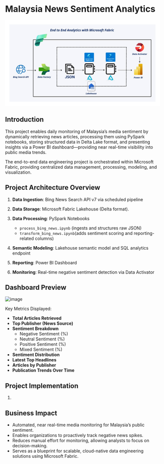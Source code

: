 # Malaysia News Sentiment Analytics
![](fabric.png)
## Introduction
This project enables daily monitoring of Malaysia’s media sentiment by dynamically retrieving news articles, processing them using PySpark notebooks, storing structured data in Delta Lake format, and presenting insights via a Power BI dashboard—providing near real-time visibility into public media trends.

The end-to-end data engineering project is orchestrated within Microsoft Fabric, providing centralized data management, processing, modeling, and visualization.

## Project Architecture Overview
1. **Data Ingestion**: Bing News Search API v7 via scheduled pipeline

2. **Data Storage**: Microsoft Fabric Lakehouse (Delta format).

3. **Data Processing**: PySpark Notebooks
   - `process_bing_news.ipynb` (ingests and structures raw JSON)
   - `transform_bing_news.ipynb`(adds sentiment scoring and reporting-related columns)
    
4. **Semantic Modeling**: Lakehouse semantic model and SQL analytics endpoint

5. **Reporting**: Power BI Dashboard

6. **Monitoring**: Real-time negative sentiment detection via Data Activator

## Dashboard Preview
<img width="1837" height="847" alt="image" src="https://github.com/user-attachments/assets/33440f18-35c6-4303-819c-0e4f4645e8ce" />

Key Metrics Displayed:
- **Total Articles Retrieved**
- **Top Publisher (News Source)**
- **Sentiment Breakdown**
  - Negative Sentiment (%)
  - Neutral Sentiment (%)
  - Positive Sentiment (%)
  - Mixed Sentiment (%)
- **Sentiment Distribution**
- **Latest Top Headlines**
- **Articles by Publisher**
- **Publication Trends Over Time**

## Project Implementation
1. 

## Business Impact
- Automated, near real-time media monitoring for Malaysia’s public sentiment.
- Enables organizations to proactively track negative news spikes.
- Reduces manual effort for monitoring, allowing analysts to focus on decision-making.
- Serves as a blueprint for scalable, cloud-native data engineering solutions using Microsoft Fabric.
